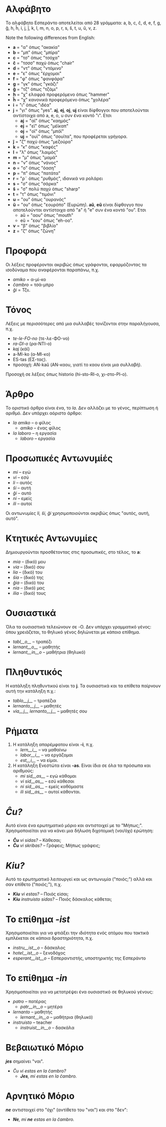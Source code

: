 # Αλφάβητο

Το αλφάβητο Εσπεράντο αποτελείται από 28 γράμματα: a, b, c, ĉ, d, e, f, g, ĝ, h, ĥ, i, j, ĵ, k, l, m, n, o, p, r, s, ŝ, t, u, ŭ, v, z.

Note the following differences from English:

- __a__ = "α" όπως "ακακία"
- __b__ = "μπ" όπως "μπίρα" 
- __c__ = "τσ" όπως "τσόχα"
- __ĉ__ = "τσσσ" παχύ όπως "chair"
- __d__ = "ντ" όπως "ντόμινο"
- __e__ = "ε" όπως "έρχομαι"
- __f__ = "φ" όπως "φανφάρα"
- __g__ = "γκ" όπως "γκάζι"
- __ĝ__ = "τζ" όπως "τζάμι"
- __h__ = "χ" ελαφρά προφερόμενο όπως "hammer"
- __ĥ__ = "χ" κανονικά προφερόμενο όπως "χολέρα"
- __i__ = "ι" όπως "ιδέα"
- __j__ = "γι" όπως "yes". __aj__, __ej__, __oj__, __uj__ είναι δίφθογγοι που αποτελούνται αντίστοιχα από a, e, o, u συν ένα κοντό "ι". Ετσι
	- __aj__ = "αϊ" όπως "καημός"
	- __ej__ = "εϊ" όπως "μέϊκαπ"
	- __oj__ = "οϊ" όπως "μπόϊ"
	- __uj__ = "ουϊ" όπως "σουϊτα", που προφέρεται γρήγορα.
- __ĵ__ = "ζ" παχύ όπως "μεζούρα"
- __k__ = "κ" όπως "καφές"
- __l__ = "λ" όπως "λαιμός"
- __m__ = "μ" όπως "μαμά"
- __n__ = "ν" όπως "νάνος"
- __o__ = "ο" όπως "όαση"
- __p__ = "π" όπως "πατάτα"
- __r__ = "ρ¨ όπως "ρυθμός", ιδανικά να ρολάρει
- __s__ = "σ" όπως "σάρκα"
- __ŝ__ = "σ" πολύ παχύ όπως "sharp"
- __t__ = "τ" όπως "τιμόνι"
- __u__ = "ου" όπως "ουρανός"
- __ŭ__ = "ου" όπως "εουρόπο" (Ευρώπη). __aŭ__, __eŭ__ είναι δίφθογγο που αποτελούνται αντίστοιχα από "a" ή "e" συν ένα κοντό "ου". Ετσι
	- aŭ = "αου" όπως "mouth"
	- eŭ = "εου" όπως "eh-oo".
- __v__ = "β" όπως "βιβλίο"
- __z__ = "ζ" όπως "ζώνη"


# Προφορά

Οι λέξεις προφέρονται ακριβώς όπως γράφονται, εφαρμόζοντας τα ισοδύναμα που αναφέρονται παραπάνω, π.χ.

- *amiko* = α-μί-κο
- *ĉambro* = τσά-μπρο
- *ĝi* = Τζιι.

# Τόνος

Λέξεις με περισσότερες από μια συλλαβές τονίζονται στην παραλήγουσα, π.χ.

- *te-le-FO-no* (τε-λε-ΦΟ-νο)
- *ra-DI-o* (ρα-ΝΤΙ-ο)
- *kaj* (κάϊ)
- a-MI-ko (α-ΜΙ-κο)
- ES-tas (ΕΣ-τας).
- προσοχή: AN-kaŭ (ΑΝ-καου, γιατί το καου είναι μια συλλαβή).

Προσοχή σε λέξεις όπως historio (hi-sto-RI-o, χι-στο-ΡΙ-ο).

# Άρθρο

Το οριστικό άρθρο είναι ένα, το *la*. Δεν αλλάζει με το γένος, περίπτωση ή αριθμό. Δεν υπάρχει αόριστο άρθρο:

- *la amiko* – ο φίλος
  - *amiko* – ένας φίλος
- *la laboro* – η εργασία
  - *laboro* – εργασία

# Προσωπικές Αντωνυμίές

- *mi* – εγώ
- *vi* – εσύ
- *li* – αυτός
- *ŝi* – αυτή
- *ĝi* – αυτό
- *ni* – εμείς
- *ili* – αυτοί

Οι αντωνυμίες *li, ŝi, ĝi* χρησιμοποιούνται ακριβώς όπως "αυτός, αυτή, αυτό".

# Κτητικές Αντωνυμίες

Δημιουργούνται προσθέτοντας στις προσωπικές, στο τέλος, το __a__:

- *mia* – (δικό) μου
- *via* – (δικό) σου
- *lia* – (δικό) του
- *ŝia* – (δικό) της
- *ĝia* – (δικό) του
- *nia* – (δικό) μας
- *ilia* – (δικό) τους

# Ουσιαστικά

Όλα τα ουσιαστικά τελειώνουν σε -O. Δεν υπάρχει γραμματικό γένος: όπου χρειάζεται, το θηλυκό γένος δηλώνεται με κάποιο επίθημα.

- *tabl__o__* – τραπέζι
- *lernant__o__* – μαθητής
- *lernant__in__o* – μαθήτρια (θηλυκό)

# Πληθυντικός

Η κατάληξη πληθυντικού είναι το __j__. Τα ουσιαστικά και τα επίθετα παίρνουν αυτή την κατάληξη π.χ.:

- *tablo__j__* – τραπέζια
- *lernanto__j__* – μαθητές
- *via__j__ lernanto__j__* – μαθητές σου

# Ρήματα

1. Η κατάληξη απαρέμφατου είναι __-i__, π.χ.
   - *lern__i__* – να μαθαίνω
   - *labor__i__* – να εργάζομαι
   - *est__i__* – να είμαι.
2. Η κατάληξη Ενεστώτα είναι __-as__. Είναι ίδια σε όλα τα πρόσωπα και αριθμούς:
   - *mi sid__as__* – εγώ κάθομαι
   - *vi sid__as__* – εσύ κάθεσαι
   - *ni sid__as__* – εμείς καθόμαστε
   - *ili sid__as__* – αυτοί κάθονται.

# *Ĉu?*

Αυτό είναι ένα ερωτηματικό μόριο και αντιστοιχεί με το "Μήπως;". Χρησιμοποιείται για να κάνει μια δήλωση διχοτομική (ναι/όχι) ερώτηση:

- *__Ĉu__ vi sidas?* – Κάθεσαι;
- *__Ĉu__ vi skribas?* – Γράφεις; Μήπως γράφεις;

# *Kiu?*

Αυτό το ερωτηματικό λειτουργεί και ως αντωνυμία ("ποιός;") αλλά και σαν επίθετο ("ποιός;"), π.χ.

- *__Kiu__ vi estas?* – Ποιός είσαι;
- *__Kiu__ instruisto sidas?* – Ποιός δάσκαλος κάθεται;


# Το επίθημα *-ist*

Χρησιμοποιείται για να φτιάξει την ιδιότητα ενός ατόμου που τακτικά εμπλέκεται σε κάποια δραστηριότητα, π.χ.


- *instru__ist__o* – δάσκαλος
- *hotel__ist__o* – ξενοδόχος
- *esperant__ist__o* – Εσπεραντιστής, υποστηρικτής της Εσπεράντο


# Το επίθημα *-in*

Χρησιμοποιείται για να μετατρέψει ένα ουσιαστικό σε θηλυκού γένους:

- *patro* – πατέρας
    - *patr__in__o* – μητέρα
- *lernanto* – μαθητής
    - *lernant__in__o* – μαθήτρια (θηλυκό)
- *instruisto* – teacher
    - *instruist__in__o* – δασκάλα

# Βεβαιωτικό Μόριο

*__jes__* σημαίνει "ναι".

- *Ĉu vi estas en la ĉambro?* 
  - *__Jes__, mi estas en la ĉambro.* 

# Αρνητικό Μόριο

*__ne__* αντιστοιχεί στο "όχι" (αντίθετο του "ναι") και στο "δεν":

- *__Ne__, mi __ne__ estas en la ĉambro.* 
